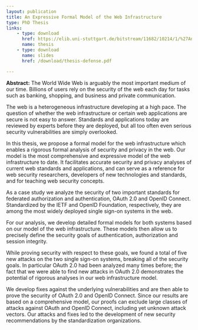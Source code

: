```yaml
---
layout: publication
title: An Expressive Formal Model of the Web Infrastructure
type: PhD Thesis
links: 
    - type: download
      href: https://elib.uni-stuttgart.de/bitstream/11682/10214/1/%27An%20Expressive%20Formal%20Model%20of%20the%20Web%20Infrastructure.pdf
      name: thesis
    - type: download
      name: slides
      href: /download/thesis-defense.pdf

---
```


**Abstract:** The World Wide Web is arguably the most important medium of our time. Billions of users
rely on the security of the web each day for tasks such as banking, shopping, and business and
private communication.

The web is a heterogeneous infrastructure developing at a high pace. The question of whether
the web infrastructure or certain web applications are secure is not easy to answer. Standards
and applications today are reviewed by experts before they are deployed, but all too often even
serious security vulnerabilities are simply overlooked.

In this thesis, we propose a formal model for the web infrastructure which enables a rigorous
formal analysis of security and privacy in the web. Our model is the most comprehensive
and expressive model of the web infrastructure to date. It facilitates accurate security and
privacy analyses of current web standards and applications, and can serve as a reference for
web security researchers, developers of new technologies and standards, and for teaching web
security concepts.

As a case study we analyze the security of two important standards for federated authorization
and authentication, OAuth 2.0 and OpenID Connect. Standardized by the IETF and OpenID
Foundation, respectively, they are among the most widely deployed single sign-on systems in
the web.

For our analysis, we develop detailed formal models for both systems based on our model
of the web infrastructure. These models then allow us to precisely define the security goals of
authentication, authorization and session integrity.

While proving security with respect to these goals, we found a total of five new attacks on
the two single sign-on systems, breaking all of the security goals. In particular OAuth 2.0 had
been analyzed many times before; the fact that we were able to find new attacks in OAuth 2.0
demonstrates the potential of rigorous analyses in our web infrastructure model.

We develop fixes against the underlying vulnerabilities and are then able to prove the security
of OAuth 2.0 and OpenID Connect. Since our results are based on a comprehensive model,
our proofs can exclude large classes of attacks against OAuth and OpenID Connect, including
yet unknown attack vectors. Our attacks and fixes led to the development of new security
recommendations by the standardization organizations.
